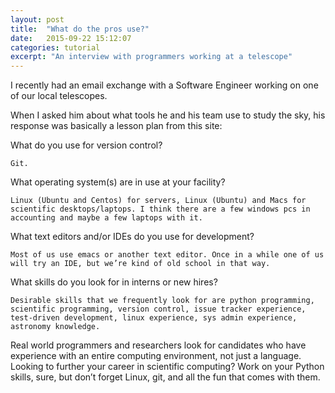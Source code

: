 ```yaml
---
layout: post
title:  "What do the pros use?"
date:   2015-09-22 15:12:07
categories: tutorial
excerpt: "An interview with programmers working at a telescope"
---
```


I recently had an email exchange with a Software Engineer working on one of our local telescopes.

When I asked him about what tools he and his team use to study the sky, his response was basically a lesson plan from this site:

What do you use for version control?

    Git.

What operating system(s) are in use at your facility?

    Linux (Ubuntu and Centos) for servers, Linux (Ubuntu) and Macs for scientific desktops/laptops. I think there are a few windows pcs in accounting and maybe a few laptops with it.

What text editors and/or IDEs do you use for development?

    Most of us use emacs or another text editor. Once in a while one of us will try an IDE, but we’re kind of old school in that way.

What skills do you look for in interns or new hires?

    Desirable skills that we frequently look for are python programming, scientific programming, version control, issue tracker experience, test-driven development, linux experience, sys admin experience, astronomy knowledge.

Real world programmers and researchers look for candidates who have experience with an entire computing environment, not just a language. Looking to further your career in scientific computing? Work on your Python skills, sure, but don’t forget Linux, git, and all the fun that comes with them.
